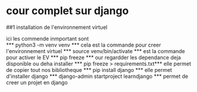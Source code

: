 # cour complet sur django

##1 installation de l'environnement virtuel

ici les commende inmportant sont   
*** python3 -m venv venv *** cela est la commande pour creer l'environnement virtuel
*** source venv/bin/activate *** est la commande pour activer le EV 
*** pip freeze *** our regardder les dependance deja disponible ou deha installer
*** pip freeze > requirements.txt*** elle permet de copier tout nos bibliotheque
*** pip install django *** elle permet d'installer django 
*** django-admin startproject learndjango *** permet de creer un projet en django
 

